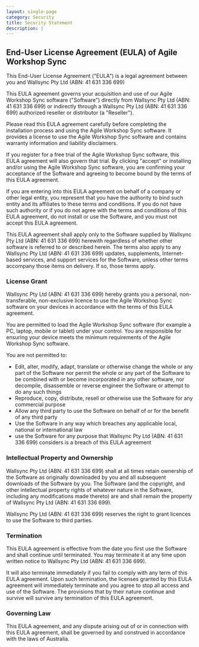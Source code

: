 ```yaml
---
layout: single-page
category: Security
title: Security Statement
description: |
---
```



<h2>End-User License Agreement (EULA) of <span class="app_name">Agile Workshop Sync</span></h2>

<p>This End-User License Agreement ("EULA") is a legal agreement between you and <span class="company_name">Wallsync Pty Ltd (ABN: 41 631 336 699)</span></p>

<p>This EULA agreement governs your acquisition and use of our <span class="app_name">Agile Workshop Sync</span> software ("Software") directly from <span class="company_name">Wallsync Pty Ltd (ABN: 41 631 336 699)</span> or indirectly through a <span class="company_name">Wallsync Pty Ltd (ABN: 41 631 336 699)</span> authorized reseller or distributor (a "Reseller").</p>

<p>Please read this EULA agreement carefully before completing the installation process and using the <span class="app_name">Agile Workshop Sync</span> software. It provides a license to use the <span class="app_name">Agile Workshop Sync</span> software and contains warranty information and liability disclaimers.</p>

<p>If you register for a free trial of the <span class="app_name">Agile Workshop Sync</span> software, this EULA agreement will also govern that trial. By clicking "accept" or installing and/or using the <span class="app_name">Agile Workshop Sync</span> software, you are confirming your acceptance of the Software and agreeing to become bound by the terms of this EULA agreement.</p>

<p>If you are entering into this EULA agreement on behalf of a company or other legal entity, you represent that you have the authority to bind such entity and its affiliates to these terms and conditions. If you do not have such authority or if you do not agree with the terms and conditions of this EULA agreement, do not install or use the Software, and you must not accept this EULA agreement.</p>

<p>This EULA agreement shall apply only to the Software supplied by <span class="company_name">Wallsync Pty Ltd (ABN: 41 631 336 699)</span> herewith regardless of whether other software is referred to or described herein. The terms also apply to any <span class="company_name">Wallsync Pty Ltd (ABN: 41 631 336 699)</span> updates, supplements, Internet-based services, and support services for the Software, unless other terms accompany those items on delivery. If so, those terms apply. 

<h3>License Grant</h3>

<p><span class="company_name">Wallsync Pty Ltd (ABN: 41 631 336 699)</span> hereby grants you a personal, non-transferable, non-exclusive licence to use the <span class="app_name">Agile Workshop Sync</span> software on your devices in accordance with the terms of this EULA agreement.</p>

<p>You are permitted to load the <span class="app_name">Agile Workshop Sync</span> software (for example a PC, laptop, mobile or tablet) under your control. You are responsible for ensuring your device meets the minimum requirements of the <span class="app_name">Agile Workshop Sync</span> software.</p>

<p>You are not permitted to:</p>

<ul>
<li>Edit, alter, modify, adapt, translate or otherwise change the whole or any part of the Software nor permit the whole or any part of the Software to be combined with or become incorporated in any other software, nor decompile, disassemble or reverse engineer the Software or attempt to do any such things</li>
<li>Reproduce, copy, distribute, resell or otherwise use the Software for any commercial purpose</li>
<li>Allow any third party to use the Software on behalf of or for the benefit of any third party</li>
<li>Use the Software in any way which breaches any applicable local, national or international law</li>
<li>use the Software for any purpose that <span class="company_name">Wallsync Pty Ltd (ABN: 41 631 336 699)</span> considers is a breach of this EULA agreement</li>
</ul>

<h3>Intellectual Property and Ownership</h3>

<p><span class="company_name">Wallsync Pty Ltd (ABN: 41 631 336 699)</span> shall at all times retain ownership of the Software as originally downloaded by you and all subsequent downloads of the Software by you. The Software (and the copyright, and other intellectual property rights of whatever nature in the Software, including any modifications made thereto) are and shall remain the property of <span class="company_name">Wallsync Pty Ltd (ABN: 41 631 336 699)</span>.</p>

<p><span class="company_name">Wallsync Pty Ltd (ABN: 41 631 336 699)</span> reserves the right to grant licences to use the Software to third parties.</p>

<h3>Termination</h3>

<p>This EULA agreement is effective from the date you first use the Software and shall continue until terminated. You may terminate it at any time upon written notice to <span class="company_name">Wallsync Pty Ltd (ABN: 41 631 336 699)</span>.</p>

<p>It will also terminate immediately if you fail to comply with any term of this EULA agreement. Upon such termination, the licenses granted by this EULA agreement will immediately terminate and you agree to stop all access and use of the Software. The provisions that by their nature continue and survive will survive any termination of this EULA agreement.</p>

<h3>Governing Law</h3>

<p>This EULA agreement, and any dispute arising out of or in connection with this EULA agreement, shall be governed by and construed in accordance with the laws of <span class="country">Australia</span>.</p>